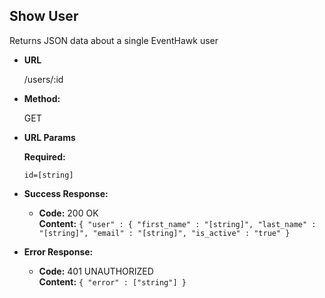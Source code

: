 **Show User**
----
  Returns JSON data about a single EventHawk user

* **URL**

  /users/:id

* **Method:**
  
  GET
 
*  **URL Params**

   **Required:**
 
   `id=[string]`

* **Success Response:**

  * **Code:** 200 OK <br />
    **Content:** `{ "user" : { "first_name" : "[string]", "last_name" : "[string]", "email" : "[string]", "is_active" : "true" }`
 
* **Error Response:**

  * **Code:** 401 UNAUTHORIZED <br />
    **Content:** `{ "error" : ["string"] }`
